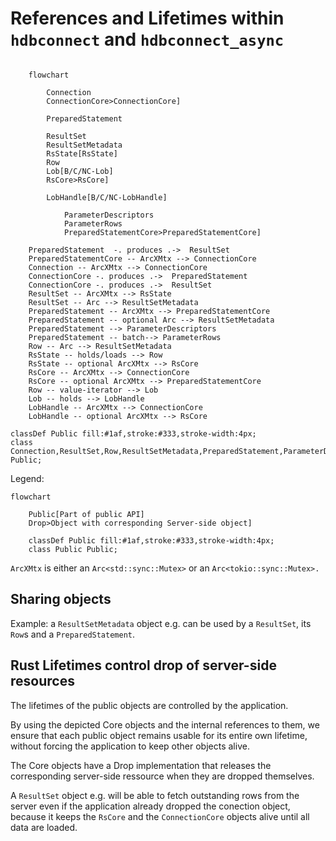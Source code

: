 # References and Lifetimes within `hdbconnect` and `hdbconnect_async`

```mermaid

    flowchart

        Connection
        ConnectionCore>ConnectionCore]

        PreparedStatement

        ResultSet
        ResultSetMetadata
        RsState[RsState]
        Row
        Lob[B/C/NC-Lob]
        RsCore>RsCore]

        LobHandle[B/C/NC-LobHandle]

            ParameterDescriptors
            ParameterRows
            PreparedStatementCore>PreparedStatementCore]

    PreparedStatement  -. produces .->  ResultSet
    PreparedStatementCore -- ArcXMtx --> ConnectionCore
    Connection -- ArcXMtx --> ConnectionCore
    ConnectionCore -. produces .->  PreparedStatement
    ConnectionCore -. produces .->  ResultSet
    ResultSet -- ArcXMtx --> RsState
    ResultSet -- Arc --> ResultSetMetadata
    PreparedStatement -- ArcXMtx --> PreparedStatementCore
    PreparedStatement -- optional Arc --> ResultSetMetadata
    PreparedStatement --> ParameterDescriptors
    PreparedStatement -- batch--> ParameterRows
    Row -- Arc --> ResultSetMetadata
    RsState -- holds/loads --> Row
    RsState -- optional ArcXMtx --> RsCore
    RsCore -- ArcXMtx --> ConnectionCore
    RsCore -- optional ArcXMtx --> PreparedStatementCore
    Row -- value-iterator --> Lob
    Lob -- holds --> LobHandle
    LobHandle -- ArcXMtx --> ConnectionCore
    LobHandle -- optional ArcXMtx --> RsCore

classDef Public fill:#1af,stroke:#333,stroke-width:4px;
class Connection,ResultSet,Row,ResultSetMetadata,PreparedStatement,ParameterDescriptors,Lob Public;
```

Legend:

```mermaid
flowchart

    Public[Part of public API]
    Drop>Object with corresponding Server-side object]

    classDef Public fill:#1af,stroke:#333,stroke-width:4px;
    class Public Public;
```

`ArcXMtx` is either an `Arc<std::sync::Mutex>` or an `Arc<tokio::sync::Mutex>.`

## Sharing objects

Example: a `ResultSetMetadata` object e.g. can be used by a `ResultSet`, its `Row`s and a `PreparedStatement`.

## Rust Lifetimes control drop of server-side resources

The lifetimes of the public objects are controlled by the application.

By using the depicted Core objects and the internal references to them,
we ensure that each public object remains usable for its entire own lifetime,
without forcing the application to keep other objects alive.

The Core objects have a Drop implementation that releases the corresponding server-side ressource
when they are dropped themselves.

A `ResultSet` object e.g. will be able to fetch outstanding rows from the server
even if the application already dropped the conection object,
because it keeps the `RsCore` and the `ConnectionCore` objects alive until all data
are loaded.
